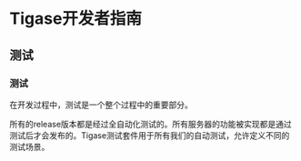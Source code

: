 # Tigase开发者指南

## 测试

### 测试

在开发过程中，测试是一个整个过程中的重要部分。

所有的release版本都是经过全自动化测试的。所有服务器的功能被实现都是通过测试后才会发布的。Tigase测试套件用于所有我们的自动测试，允许定义不同的测试场景。


